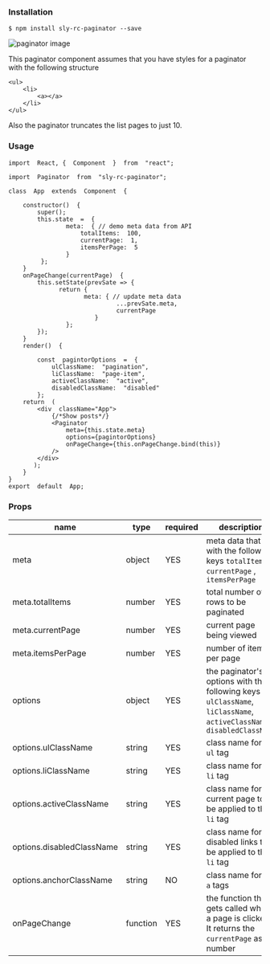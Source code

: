 ### Installation

    $ npm install sly-rc-paginator --save

![paginator image](https://drive.google.com/thumbnail?id=1fVONVQQ9-Rv2j8jJzzIFCgC86OL3BMmJ&sz=w1500-h400)

This paginator component assumes that you have styles for a paginator with the following structure

    <ul>
        <li>
    	    <a></a>
        </li>
    </ul>

Also the paginator truncates the list pages to just 10.

### Usage

    import  React, {  Component  }  from  "react";

    import  Paginator  from  "sly-rc-paginator";

    class  App  extends  Component  {

        constructor()  {
    	    super();
    	    this.state  =  {
    			    meta:  { // demo meta data from API
    				    totalItems:  100,
    				    currentPage:  1,
    				    itemsPerPage:  5
    			    }
    		 };
    	}
        onPageChange(currentPage)  {
    	    this.setState(prevSate => {
    			  return {
    				     meta: { // update meta data
    							  ...prevSate.meta,
    							  currentPage
    						}
    			    };
    	    });
        }
        render()  {

    	    const  pagintorOptions  =  {
    		    ulClassName:  "pagination",
    		    liClassName:  "page-item",
    		    activeClassName:  "active",
    		    disabledClassName:  "disabled"
    	    };
        return  (
    	    <div  className="App">
    		    {/*Show posts*/}
    		    <Paginator
    			    meta={this.state.meta}
    			    options={pagintorOptions}
    			    onPageChange={this.onPageChange.bind(this)}
    		    />
    	    </div>
    	   );
        }
    }
    export  default  App;

### Props

| name                      | type     | required | description                                                                                                          |
| ------------------------- | -------- | -------- | -------------------------------------------------------------------------------------------------------------------- |
| meta                      | object   | YES      | meta data that with the following keys `totalItems`, `currentPage` , `itemsPerPage`                                  |
| meta.totalItems           | number   | YES      | total number of rows to be paginated                                                                                 |
| meta.currentPage          | number   | YES      | current page being viewed                                                                                            |
| meta.itemsPerPage         | number   | YES      | number of items per page                                                                                             |
| options                   | object   | YES      | the paginator's options with the following keys `ulClassName`, `liClassName`, `activeClassName`, `disabledClassName` |
| options.ulClassName       | string   | YES      | class name for the `ul` tag                                                                                          |
| options.liClassName       | string   | YES      | class name for the `li` tag                                                                                          |
| options.activeClassName   | string   | YES      | class name for the current page to be applied to the `li` tag                                                        |
| options.disabledClassName | string   | YES      | class name for the disabled links to be applied to the `li` tag                                                      |
| options.anchorClassName   | string   | NO       | class name for the `a` tags                                                                                          |
| onPageChange              | function | YES      | the function that gets called when a page is clicked. It returns the `currentPage` as a number                       |
